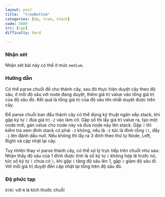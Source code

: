 ```yaml
---
layout: post
title:  "treeBottom"
categories: [dp, tree, stack]
code: 5089
src: [cpp]
difficulty: hard

---
```


### Nhận xét

Nhận xét bài này có thể ở mức `medium`.

### Hướng dẫn

Có thể parse chuỗi đề cho thành cây, sau đó thực hiện duyệt cây theo độ sâu, ở mỗi độ sâu với node đang duyệt, thêm giá trị value vào tổng giá trị của độ sâu đó. Kết quả là tổng giá trị của độ sâu lớn nhất duyệt được trên cây.

Để parse chuỗi ban đầu thành cây có thể dùng kỹ thuật ngăn xếp stack, khi gặp ký tự `(` đưa giá trị `-2` vào làm cờ. Gặp số thì lấy giá trị value ra, tạo một node mới, gán value cho node này và đưa node này lên stack. Gặp `)` thì kiểm tra xem đỉnh stack có phải `-2` không, nếu là `-2` tức là đỉnh rỗng `()`, đẩy `-1` lên đánh dấu null. Nếu không thì lấy ra 3 đỉnh theo thứ tự Node, Left, Right và cập nhật lại cây.

Tuy nhiên thay vì parse thành cây, có thể xử lý trực tiếp trên chuỗi như sau: Nhận thấy độ sâu của 1 đỉnh được tính là số ký tự `(` không hợp lệ trước nó, tức số ký tự `(` chưa có `)`, khi gặp `(` tăng độ sâu lên 1, gặp `)` giảm độ sâu đi. Với mỗi giá trị duyệt đến cập nhật lại tổng trên độ sâu đó.

### Độ phức tạp

`O(N)` với `N` là kích thước chuỗi
